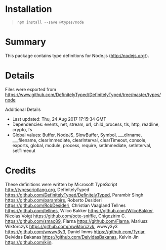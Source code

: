 # Installation
> `npm install --save @types/node`

# Summary
This package contains type definitions for Node.js (http://nodejs.org/).

# Details
Files were exported from https://www.github.com/DefinitelyTyped/DefinitelyTyped/tree/master/types/node

Additional Details
 * Last updated: Thu, 24 Aug 2017 17:15:34 GMT
 * Dependencies: events, net, stream, url, child_process, tls, http, readline, crypto, fs
 * Global values: Buffer, NodeJS, SlowBuffer, Symbol, ___dirname, ___filename, clearImmediate, clearInterval, clearTimeout, console, exports, global, module, process, require, setImmediate, setInterval, setTimeout

# Credits
These definitions were written by Microsoft TypeScript <http://typescriptlang.org>, DefinitelyTyped <https://github.com/DefinitelyTyped/DefinitelyTyped>, Parambir Singh <https://github.com/parambirs>, Roberto Desideri <https://github.com/RobDesideri>, Christian Vaagland Tellnes <https://github.com/tellnes>, Wilco Bakker <https://github.com/WilcoBakker>, Nicolas Voigt <https://github.com/octo-sniffle>, Chigozirim C. <https://github.com/smac89>, Flarna <https://github.com/Flarna>, Mariusz Wiktorczyk <https://github.com/mwiktorczyk>, wwwy3y3 <https://github.com/wwwy3y3>, Daniel Imms <https://github.com/Tyriar>, Deividas Bakanas <https://github.com/DeividasBakanas>, Kelvin Jin <https://github.com/kjin>.
